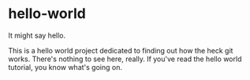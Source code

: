 # hello-world
It might say hello.

This is a hello world project dedicated to finding out how the heck git works. There's nothing to see here, really.
If you've read the hello world tutorial, you know what's going on.
